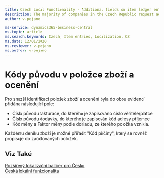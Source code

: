 ```yaml
---
title: Czech Local Functionality - Additional fields on item ledger entries and value entries | Microsoft Docs
description: The majority of companies in the Czech Republic request additional fields on item ledger entries and value entries.
author: v-pejano

ms-service: dynamics365-business-central
ms.topic: article
ms.search.keywords: Czech, Item entries, Localization, CZ
ms.date: 12/01/2020
ms.reviewer: v-pejano
ms.author: v-pejano
---
```


# Kódy původu v položce zboží a ocenění

Pro snazší identifikaci položek zboží a ocenění byla do obou evidencí přidána následující pole:

- Číslo původu fakturace, do kterého je zapisováno číslo věřitele/plátce
- Číslo původu dodávky, do kterého je zapisován kód adresy příjemce
- Kód měny a Faktor měny podle dokladu, ze kterého položka vznikla.

Každému deníku zboží je možné přiřadit "Kód příčiny", který se rovněž propisuje do zaúčtovaných položek.

## Viz Také

[Rozšířený lokalizační balíček pro Česko](ui-extensions-advanced-localization-pack-cz.md)  
[Česká lokální funkcionalita](czech-local-functionality.md)
